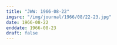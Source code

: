 ```yaml
---
title: "JWW: 1966-08-22"
imgsrc: "/img/journal/1966/08/22-23.jpg"
date: 1966-08-22
enddate: 1966-08-23
draft: false
---
```


<!-- fix pre-formatted input -->
